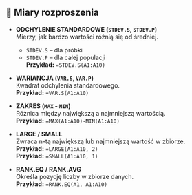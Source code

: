 ## 📐 Miary rozproszenia

- **ODCHYLENIE STANDARDOWE (`STDEV.S`, `STDEV.P`)**  
  Mierzy, jak bardzo wartości różnią się od średniej.  
  - `STDEV.S` – dla próbki  
  - `STDEV.P` – dla całej populacji  
  **Przykład:** `=STDEV.S(A1:A10)`

- **WARIANCJA (`VAR.S`, `VAR.P`)**  
  Kwadrat odchylenia standardowego.  
  **Przykład:** `=VAR.S(A1:A10)`

- **ZAKRES (`MAX` - `MIN`)**  
  Różnica między największą a najmniejszą wartością.  
  **Przykład:** `=MAX(A1:A10)-MIN(A1:A10)`

- **LARGE / SMALL**  
  Zwraca n-tą największą lub najmniejszą wartość w zbiorze.  
  **Przykład:** `=LARGE(A1:A10, 2)`  
  **Przykład:** `=SMALL(A1:A10, 1)`

- **RANK.EQ / RANK.AVG**  
  Określa pozycję liczby w zbiorze danych.  
  **Przykład:** `=RANK.EQ(A1, A1:A10)`